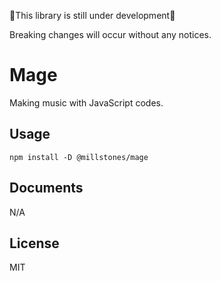 🚧This library is still under development🚧

Breaking changes will occur without any notices.

# Mage

Making music with JavaScript codes.

## Usage

```shell
npm install -D @millstones/mage
```

## Documents

N/A

## License

MIT
